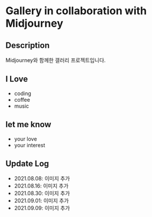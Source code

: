 # Gallery in collaboration with Midjourney

## Description

Midjourney와 함께한 갤러리 프로젝트입니다.

## I Love

- coding
- coffee
- music

## let me know

- your love
- your interest

## Update Log

- 2021.08.08: 이미지 추가
- 2021.08.16: 이미지 추가
- 2021.08.30: 이미지 추가
- 2021.09.01: 이미지 추가
- 2021.09.09: 이미지 추가
